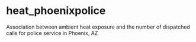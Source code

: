 # heat_phoenixpolice
Association between ambient heat exposure and the number of dispatched calls for police service in Phoenix, AZ
